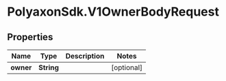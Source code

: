 # PolyaxonSdk.V1OwnerBodyRequest

## Properties
Name | Type | Description | Notes
------------ | ------------- | ------------- | -------------
**owner** | **String** |  | [optional] 


